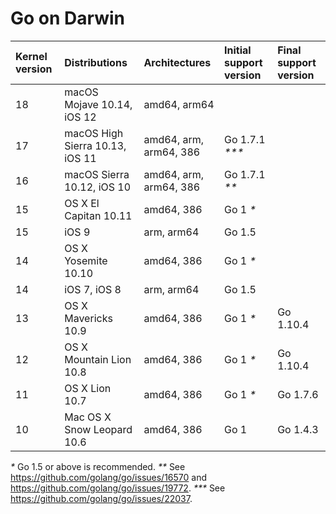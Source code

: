 # Go on Darwin

| **Kernel version** | **Distributions**               | **Architectures**      | **Initial support version** | **Final support version** |
|:-------------------|:--------------------------------|:-----------------------|:---------------|:----------|
| 18                 | macOS Mojave 10.14, iOS 12      | amd64, arm64           |                |           |
| 17                 | macOS High Sierra 10.13, iOS 11 | amd64, arm, arm64, 386 | Go 1.7.1 _***_ |           |
| 16                 | macOS Sierra 10.12, iOS 10      | amd64, arm, arm64, 386 | Go 1.7.1 _**_  |           |
| 15                 | OS X El Capitan 10.11           | amd64, 386             | Go 1 _*_       |           |
| 15                 | iOS 9                           | arm, arm64             | Go 1.5         |           |
| 14                 | OS X Yosemite 10.10             | amd64, 386             | Go 1 _*_       |           |
| 14                 | iOS 7, iOS 8                    | arm, arm64             | Go 1.5         |           |
| 13                 | OS X Mavericks 10.9             | amd64, 386             | Go 1 _*_       | Go 1.10.4 |
| 12                 | OS X Mountain Lion 10.8         | amd64, 386             | Go 1 _*_       | Go 1.10.4 |
| 11                 | OS X Lion 10.7                  | amd64, 386             | Go 1 _*_       | Go 1.7.6  |
| 10                 | Mac OS X Snow Leopard 10.6      | amd64, 386             | Go 1           | Go 1.4.3  |

_*_ Go 1.5 or above is recommended.
_**_ See https://github.com/golang/go/issues/16570 and https://github.com/golang/go/issues/19772.
_***_ See https://github.com/golang/go/issues/22037.